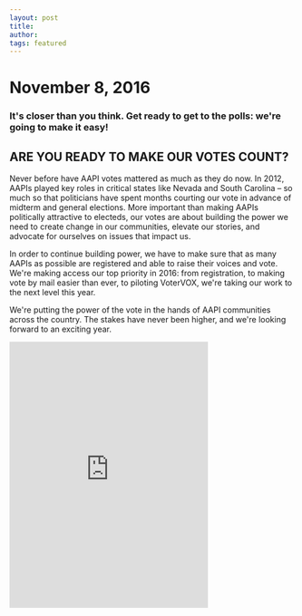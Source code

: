 ```yaml
---
layout: post
title: 
author: 
tags: featured
---
```


# November 8, 2016

### It's closer than you think. Get ready to get to the polls: we're going to make it easy!

## ARE YOU READY TO MAKE OUR VOTES COUNT?

Never before have AAPI votes mattered as much as they do now. In 2012, AAPIs played key roles in critical states like Nevada and South Carolina – so much so that politicians have spent months courting our vote in advance of midterm and general elections. More important than making AAPIs politically attractive to electeds, our votes are about building the power we need to create change in our communities, elevate our stories, and advocate for ourselves on issues that impact us.

In order to continue building power, we have to make sure that as many AAPIs as possible are registered and able to raise their voices and vote. We're making access our top priority in 2016: from registration, to making vote by mail easier than ever, to piloting VoterVOX, we're taking our work to the next level this year.

We're putting the power of the vote in the hands of AAPI communities across the country. The stakes have never been higher, and we're looking forward to an exciting year.

<iframe style="border: 0; width: 350px; height: 470px;" src="http://bandcamp.com/EmbeddedPlayer/album=2327940306/size=large/bgcol=ffffff/linkcol=de270f/tracklist=false/transparent=true/" seamless><a href="http://18mr.bandcamp.com/album/voices-of-our-vote-myaapivote-album-2">Voices Of Our Vote: #MYAAPIVote Album by Various Artists</a></iframe>